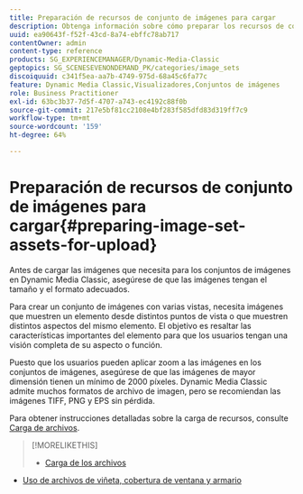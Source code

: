 ```yaml
---
title: Preparación de recursos de conjunto de imágenes para cargar
description: Obtenga información sobre cómo preparar los recursos de conjuntos de imágenes para la carga.
uuid: ea90643f-f52f-43cd-8a74-ebffc78ab717
contentOwner: admin
content-type: reference
products: SG_EXPERIENCEMANAGER/Dynamic-Media-Classic
geptopics: SG_SCENESEVENONDEMAND_PK/categories/image_sets
discoiquuid: c341f5ea-aa7b-4749-975d-68a45c6fa77c
feature: Dynamic Media Classic,Visualizadores,Conjuntos de imágenes
role: Business Practitioner
exl-id: 63bc3b37-7d5f-4707-a743-ec4192c88f0b
source-git-commit: 217e5bf81cc2108e4bf283f585dfd83d319ff7c9
workflow-type: tm+mt
source-wordcount: '159'
ht-degree: 64%

---
```


# Preparación de recursos de conjunto de imágenes para cargar{#preparing-image-set-assets-for-upload}

Antes de cargar las imágenes que necesita para los conjuntos de imágenes en Dynamic Media Classic, asegúrese de que las imágenes tengan el tamaño y el formato adecuados.

Para crear un conjunto de imágenes con varias vistas, necesita imágenes que muestren un elemento desde distintos puntos de vista o que muestren distintos aspectos del mismo elemento. El objetivo es resaltar las características importantes del elemento para que los usuarios tengan una visión completa de su aspecto o función.

Puesto que los usuarios pueden aplicar zoom a las imágenes en los conjuntos de imágenes, asegúrese de que las imágenes de mayor dimensión tienen un mínimo de 2000 píxeles. Dynamic Media Classic admite muchos formatos de archivo de imagen, pero se recomiendan las imágenes TIFF, PNG y EPS sin pérdida.

Para obtener instrucciones detalladas sobre la carga de recursos, consulte [Carga de archivos](uploading-files.md#uploading_files).

>[!MORELIKETHIS]
>
>* [Carga de los archivos](uploading-files.md#uploading_your_files)
* [Uso de archivos de viñeta, cobertura de ventana y armario](vignette-window-covering-cabinet-files.md#working_with_vignette_window_covering_and_cabinet_files)

